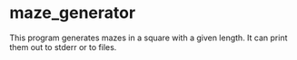 # maze_generator
This program generates mazes in a square with a given length. It can print them out to stderr or to files.
